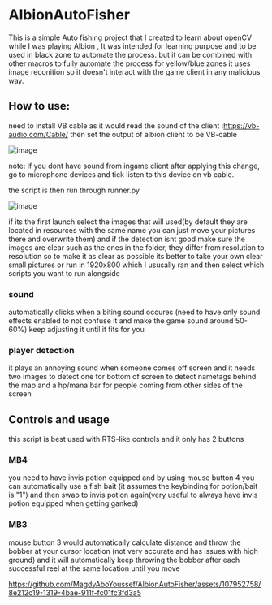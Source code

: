 # AlbionAutoFisher

This is a simple Auto fishing project that I created to learn about openCV while I was playing Albion , It was intended for learning purpose and to be used in black zone to automate the process.
but it can be combined with other macros to fully automate the process for yellow/blue zones
it uses image reconition so it doesn't interact with the game client in any malicious way.

## How to use: 
need to install VB cable as it would read the sound of the client :https://vb-audio.com/Cable/
then set the output of albion client to be VB-cable

![image](https://github.com/MagdyAboYoussef/AlbionAutoFisher/assets/107952758/3adc52dd-4ac3-4d43-84c0-62496d23815e)

note: if you dont have sound from ingame client after applying this change, go to microphone devices and tick listen to this device on vb cable.

the script is then run through runner.py


![image](https://github.com/MagdyAboYoussef/AlbionAutoFisher/assets/107952758/69fe61cd-d220-42e7-aa55-d2f5ac509378)

if its the first launch select the images that will used(by default they are located in resources with the same name you can just move your pictures there and overwrite them) and if the detection isnt good make sure the images are clear such as the ones in the folder, they differ from resolution to resolution so to make it as clear as possible its better to take your own clear small pictures  or run in 1920x800 which I ususally ran and then select which scripts you want to run alongside 
### sound
automatically clicks when a biting sound occures (need to have only sound effects enabled to not confuse it and make the game sound around 50-60%) keep adjusting it until it fits for you
### player detection
it plays an annoying sound when someone comes off screen and it needs two images to detect one for bottom of screen to detect nametags behind the map 
and a hp/mana bar for people coming from other sides of the screen 


## Controls and usage 
this script is best used with RTS-like controls and it only has 2 buttons 

### MB4
you need to have invis potion equipped and by using mouse button 4 you can automatically use a fish bait (it assumes the keybinding for potion/bait is "1") and then swap to invis potion again(very useful to always have invis potion equipped when getting ganked)

### MB3
mouse button 3 would automatically calculate distance  and throw the bobber at your cursor location  (not very accurate and has issues with high ground)
and it will automatically keep throwing the bobber after each successful reel at the same location until you move





https://github.com/MagdyAboYoussef/AlbionAutoFisher/assets/107952758/8e212c19-1319-4bae-911f-fc01fc3fd3a5


